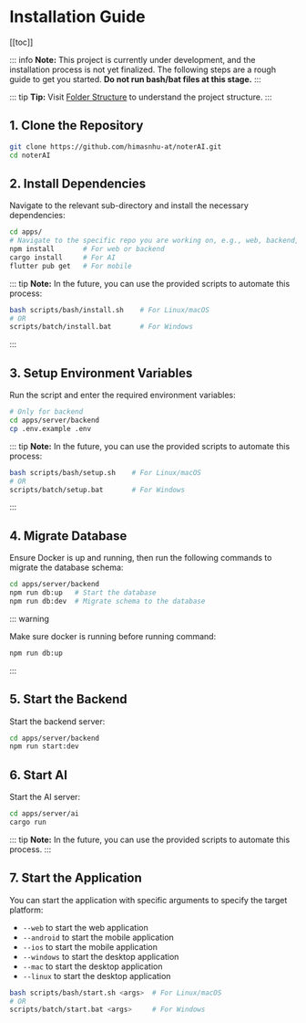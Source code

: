 # Installation Guide

[[toc]]

::: info
**Note:** This project is currently under development, and the installation process is not yet finalized. The following steps are a rough guide to get you started. **Do not run bash/bat files at this stage.**
:::

::: tip
**Tip:** Visit [Folder Structure](./folder-structure.md) to understand the project structure.
:::

## 1. Clone the Repository

```bash
git clone https://github.com/himasnhu-at/noterAI.git
cd noterAI
```

## 2. Install Dependencies

Navigate to the relevant sub-directory and install the necessary dependencies:

```bash
cd apps/
# Navigate to the specific repo you are working on, e.g., web, backend, ai, noterAI
npm install       # For web or backend
cargo install     # For AI
flutter pub get   # For mobile
```

::: tip
**Note:** In the future, you can use the provided scripts to automate this process:

```bash
bash scripts/bash/install.sh    # For Linux/macOS
# OR
scripts/batch/install.bat       # For Windows
```

:::

## 3. Setup Environment Variables

Run the script and enter the required environment variables:

```bash
# Only for backend
cd apps/server/backend
cp .env.example .env
```

::: tip
**Note:** In the future, you can use the provided scripts to automate this process:

```bash
bash scripts/bash/setup.sh    # For Linux/macOS
# OR
scripts/batch/setup.bat       # For Windows
```

:::

## 4. Migrate Database

Ensure Docker is up and running, then run the following commands to migrate the database schema:

```bash
cd apps/server/backend
npm run db:up   # Start the database
npm run db:dev  # Migrate schema to the database
```

::: warning

Make sure docker is running before running command:

```bash
npm run db:up
```

:::

## 5. Start the Backend

Start the backend server:

```bash
cd apps/server/backend
npm run start:dev
```

## 6. Start AI

Start the AI server:

```bash
cd apps/server/ai
cargo run
```

::: tip
**Note:** In the future, you can use the provided scripts to automate this process.
:::

## 7. Start the Application

You can start the application with specific arguments to specify the target platform:

- `--web` to start the web application
- `--android` to start the mobile application
- `--ios` to start the mobile application
- `--windows` to start the desktop application
- `--mac` to start the desktop application
- `--linux` to start the desktop application

```bash
bash scripts/bash/start.sh <args>  # For Linux/macOS
# OR
scripts/batch/start.bat <args>     # For Windows
```
